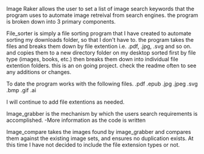 Image Raker allows the user to set a list of image search keywords that the program uses to automate image retreival from search engines.
the program is broken down into 3 primary components.

File_sorter is simply a file sorting program that I have created to automate sorting my downloads folder, so that I don't have to.
the program takes the files and breaks them down by file extention i.e. .pdf, .jpg, .svg and so on. and copies them to a new directory folder on my desktop sorted
first by file type (images, books, etc.) then breaks them down into individual file extention folders.
this is an on going project. check the readme often to see any additions or changes.

To date the program works with the following files.
.pdf
.epub
.jpg
.jpeg
.svg
.bmp
.gif
.ai

I will continue to add file extentions as needed.

Image_grabber is the mechanism by which the users search requirements is accomplished.
-More information as the code is written

Image_compare takes the images found by image_grabber and compares them against the existing image sets, and ensures no duplication exists.
At this time I have not decided to include the file extension types or not.
